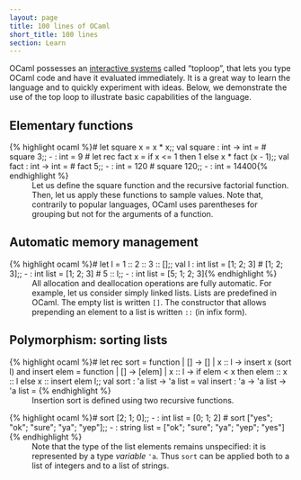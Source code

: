 ```yaml
---
layout: page
title: 100 lines of OCaml
short_title: 100 lines
section: Learn
---
```


OCaml possesses an [interactive systems](#) called “toploop”, that lets you type OCaml code and have it evaluated immediately. It is a great way to learn the language and to quickly experiment with ideas. Below, we demonstrate the use of the top loop to illustrate basic capabilities of the language.


## Elementary functions

<dl class="row">
    <dt class="span4">
        {% highlight ocaml %}# let square x = x * x;;
val square : int -> int = <fun>
# square 3;;
- : int = 9
# let rec fact x =
    if x <= 1 then 1 else x * fact (x - 1);;
val fact : int -> int = <fun>
# fact 5;;
- : int = 120
# square 120;;
- : int = 14400{% endhighlight %}
    </dt>
    <dd class="span4">
        Let us define the square function and the recursive factorial function. Then, let us apply these functions to sample values. Note that, contrarily to popular languages, OCaml uses parentheses for grouping but not for the arguments of a function.   
    </dd>
</dl>


## Automatic memory management

<dl class="row">
    <dt class="span4">
        {% highlight ocaml %}# let l = 1 :: 2 :: 3 :: [];;
val l : int list = [1; 2; 3]
# [1; 2; 3];;
- : int list = [1; 2; 3]
# 5 :: l;;
- : int list = [5; 1; 2; 3]{% endhighlight %}
    </dt>
    <dd class="span4">
        All allocation and deallocation operations are fully automatic. For example, let us consider simply linked lists. Lists are predefined in OCaml. The empty list is written <code>[]</code>. The constructor that allows prepending an element to a list is written <code>::</code> (in infix form).
    </dd>
</dl>


## Polymorphism: sorting lists

<dl class="row">
    <dt class="span4">
        {% highlight ocaml %}# let rec sort = function
  | [] -> []
  | x :: l -> insert x (sort l)
and insert elem = function
  | [] -> [elem]
  | x :: l -> if elem < x then                elem :: x :: l
              else x :: insert                elem l;;
val sort : 'a list -> 'a list = <fun>
val insert : 'a -> 'a list -> 'a list = <fun>{% endhighlight %}
    </dt>
    <dd class="span4">
        Insertion sort is defined using two recursive functions.
    </dd>
</dl>

<dl class="row">
    <dt class="span4">
        {% highlight ocaml %}# sort [2; 1; 0];;
- : int list = [0; 1; 2]
# sort ["yes"; "ok"; "sure"; "ya"; "yep"];;
- : string list = ["ok"; "sure"; "ya"; "yep"; "yes"]{% endhighlight %}
    </dt>
    <dd class="span4">
        Note that the type of the list elements remains unspecified: it is represented by a type <em>variable</em> <code>'a</code>. Thus <code>sort</code> can be applied both to a list of integers and to a list of strings.
    </dd>
</dl>